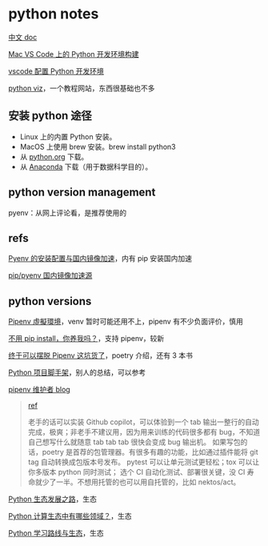 # python notes

[中文 doc](https://docs.python.org/zh-cn/3/)

[Mac VS Code 上的 Python 开发环境构建](https://www.codenong.com/cd4e574d0f237c4e1356/)

[vscode 配置 Python 开发环境](https://www.mzh.ren/vscode-python-env-setup.html)

[python viz](https://pythonviz.com/category/basic/)，一个教程网站，东西很基础也不多

## 安装 python 途径

- Linux 上的内置 Python 安装。
- MacOS 上使用 brew 安装。brew install python3
- 从 [python.org](https://www.python.org/downloads/) 下载。
- 从 [Anaconda](https://www.anaconda.com/download/) 下载（用于数据科学目的）。

## python version management

pyenv：从网上评论看，是推荐使用的

## refs

[Pyenv 的安装配置与国内镜像加速](https://www.mywaiting.com/weblogs/pyenv-install-for-virtualenv-and-accelerate-in-mainland-china/)，内有 pip 安装国内加速

[pip/pyenv 国内镜像加速源](https://zhuanlan.zhihu.com/p/408705543)

## python versions

[Pipenv 虛擬環境](https://iter01.com/604178.html)，venv 暂时可能还用不上，pipenv 有不少负面评价，慎用

[不用 pip install，你养我吗？](https://zhuanlan.zhihu.com/p/357912989)，支持 pipenv，较新

[终于可以摆脱 Pipenv 这坑货了](https://zhuanlan.zhihu.com/p/398511535)，poetry 介绍，还有 3 本书

[Python 项目脚手架](https://zhuanlan.zhihu.com/p/423280686)，别人的总结，可以参考

[pipenv 维护者 blog](https://frostming.com/tags?name=Python)

> [ref](https://sspai.com/post/68097)
>
> 老手的话可以实装 Github copilot，可以体验到一个 tab 输出一整行的自动完成，极爽；非老手不建议用，因为用来训练的代码很多都有 bug，不知道自己想写什么就随意 tab tab tab 很快会变成 bug 输出机。
> 如果写包的话，poetry 是首荐的包管理器。有很多有趣的功能，比如通过插件能将 git tag 自动转换成包版本号发布。
> pytest 可以让单元测试更轻松；tox 可以让你多版本 python 同时测试；
> 选个 CI 自动化测试、部署很关键，没 CI 寿命就少了一半。不想用托管的也可以用自托管的，比如 nektos/act。

[Python 生态发展之路](https://zhuanlan.zhihu.com/p/398406235)，生态

[Python 计算生态中有哪些领域？](https://zhuanlan.zhihu.com/p/369869926)，生态

[Python 学习路线与生态](https://cloud.tencent.com/developer/article/1835442)，生态

